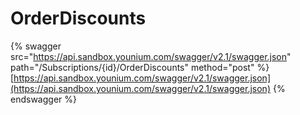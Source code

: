 # OrderDiscounts

{% swagger src="https://api.sandbox.younium.com/swagger/v2.1/swagger.json" path="/Subscriptions/{id}/OrderDiscounts" method="post" %}
[https://api.sandbox.younium.com/swagger/v2.1/swagger.json](https://api.sandbox.younium.com/swagger/v2.1/swagger.json)
{% endswagger %}
